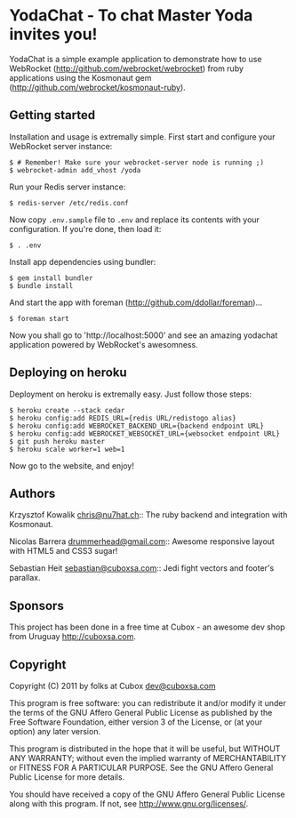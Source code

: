 # YodaChat - To chat Master Yoda invites you!

YodaChat is a simple example application to demonstrate how to use WebRocket 
(http://github.com/webrocket/webrocket) from ruby applications using the 
Kosmonaut gem (http://github.com/webrocket/kosmonaut-ruby).

## Getting started

Installation and usage is extremally simple. First start and configure your 
WebRocket server instance:

    $ # Remember! Make sure your webrocket-server node is running ;)
    $ webrocket-admin add_vhost /yoda
    
Run your Redis server instance:

    $ redis-server /etc/redis.conf
   
Now copy `.env.sample` file to `.env` and replace its contents with your
configuration. If you're done, then load it:

    $ . .env
    
Install app dependencies using bundler:

    $ gem install bundler
    $ bundle install
    
And start the app with foreman (http://github.com/ddollar/foreman)...

    $ foreman start

Now you shall go to 'http://localhost:5000' and see an amazing yodachat
application powered by WebRocket's awesomness.

## Deploying on heroku

Deployment on heroku is extremally easy. Just follow those steps:

    $ heroku create --stack cedar
    $ heroku config:add REDIS_URL={redis URL/redistogo alias}
    $ heroku config:add WEBROCKET_BACKEND_URL={backend endpoint URL}
    $ heroku config:add WEBROCKET_WEBSOCKET_URL={websocket endpoint URL}
    $ git push heroku master
    $ heroku scale worker=1 web=1
    
Now go to the website, and enjoy! 

## Authors

Krzysztof Kowalik <chris@nu7hat.ch>:: 
    The ruby backend and integration with Kosmonaut.

Nicolas Barrera <drummerhead@gmail.com>::
    Awesome responsive layout with HTML5 and CSS3 sugar!
    
Sebastian Heit <sebastian@cuboxsa.com>::
    Jedi fight vectors and footer's parallax.

## Sponsors

This project has been done in a free time at Cubox - an awesome dev shop
from Uruguay <http://cuboxsa.com>.

## Copyright

Copyright (C) 2011 by folks at Cubox <dev@cuboxsa.com>

This program is free software: you can redistribute it and/or modify
it under the terms of the GNU Affero General Public License as published by
the Free Software Foundation, either version 3 of the License, or
(at your option) any later version.

This program is distributed in the hope that it will be useful,
but WITHOUT ANY WARRANTY; without even the implied warranty of
MERCHANTABILITY or FITNESS FOR A PARTICULAR PURPOSE.  See the
GNU Affero General Public License for more details.

You should have received a copy of the GNU Affero General Public License
along with this program. If not, see <http://www.gnu.org/licenses/>.
